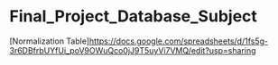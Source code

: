 # Final_Project_Database_Subject

[Normalization Table]https://docs.google.com/spreadsheets/d/1fs5g-3r6DBfrbUYfUi_poV9OWuQco0jJ9T5uyVi7VMQ/edit?usp=sharing
